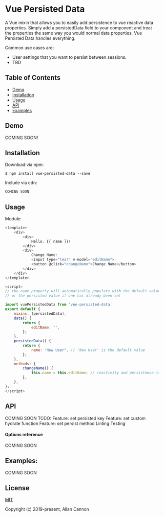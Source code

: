 
# Vue Persisted Data

A Vue mixin that allows you to easily add persistence to vue reactive data properties. Simply add a persistedData field to your component and treat the properties the same way you would normal data properties. Vue Persisted Data handles everything.

Common use cases are:

* User settings that you want to persist between sessions.
* TBD

## Table of Contents

* [Demo](#demo)
* [Installation](#installation)
* [Usage](#usage)
* [API](#api)
* [Examples](#examples)

## Demo

COMING SOON!

## Installation

Download via npm:
```shell
$ npm install vue-persisted-data --save
```

Include via cdn:
```html
COMING SOON
```

## Usage

Module:

```javascript
<template>
    <div>
        <div>
            Hello, {{ name }}!
        </div>
        <div>
            Change Name: 
            <input type="text" v-model="editName">
            <button @click="changeName">Change Name</button>
        </div>
    </div>
</template>

<script>
// the name property will automatically populate with the default value if none has already been set,
// or the persisted value if one has already been set

import vuePersistedData from 'vue-persisted-data'
export default {
    mixins: [persistedData],
    data() {
        return {
            editName: '',
        };
    },
    persistedData() {
        return {
            name: "New User", // 'New User' is the default value
        };
    },
    methods: {
        changeName() {
            this.name = this.editName; // reactivity and persistence is handled automatically
        },
    },
};
</script>
```


## API

COMING SOON
TODO:
Feature: set persisted key
Feature: set custom hydrate function
Feature: set persist method
Linting
Testing

#### Options reference

COMING SOON

## Examples:

COMING SOON


## License

[MIT](http://opensource.org/licenses/MIT)

Copyright (c) 2019-present, Allan Cannon
